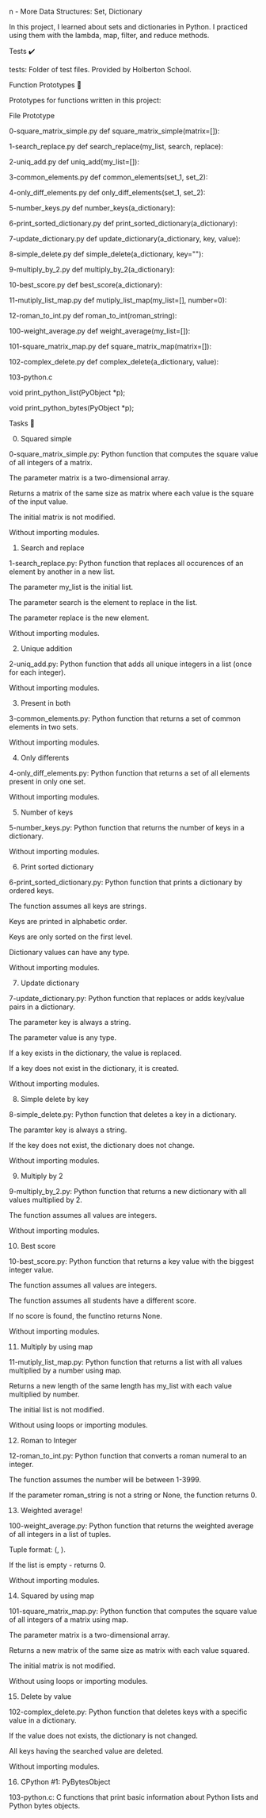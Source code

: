 
n - More Data Structures: Set, Dictionary

In this project, I learned about sets and dictionaries in Python. I practiced using them with the lambda, map, filter, and reduce methods.



Tests ✔️

tests: Folder of test files. Provided by Holberton School.

Function Prototypes 💾

Prototypes for functions written in this project:



File	Prototype

0-square_matrix_simple.py	def square_matrix_simple(matrix=[]):

1-search_replace.py	def search_replace(my_list, search, replace):

2-uniq_add.py	def uniq_add(my_list=[]):

3-common_elements.py	def common_elements(set_1, set_2):

4-only_diff_elements.py	def only_diff_elements(set_1, set_2):

5-number_keys.py	def number_keys(a_dictionary):

6-print_sorted_dictionary.py	def print_sorted_dictionary(a_dictionary):

7-update_dictionary.py	def update_dictionary(a_dictionary, key, value):

8-simple_delete.py	def simple_delete(a_dictionary, key=""):

9-multiply_by_2.py	def multiply_by_2(a_dictionary):

10-best_score.py	def best_score(a_dictionary):

11-mutiply_list_map.py	def mutiply_list_map(my_list=[], number=0):

12-roman_to_int.py	def roman_to_int(roman_string):

100-weight_average.py	def weight_average(my_list=[]):

101-square_matrix_map.py	def square_matrix_map(matrix=[]):

102-complex_delete.py	def complex_delete(a_dictionary, value):

103-python.c	

void print_python_list(PyObject *p);

void print_python_bytes(PyObject *p);

Tasks 📃

0. Squared simple



0-square_matrix_simple.py: Python function that computes the square value of all integers of a matrix.

The parameter matrix is a two-dimensional array.

Returns a matrix of the same size as matrix where each value is the square of the input value.

The initial matrix is not modified.

Without importing modules.

1. Search and replace



1-search_replace.py: Python function that replaces all occurences of an element by another in a new list.

The parameter my_list is the initial list.

The parameter search is the element to replace in the list.

The parameter replace is the new element.

Without importing modules.

2. Unique addition



2-uniq_add.py: Python function that adds all unique integers in a list (once for each integer).

Without importing modules.

3. Present in both



3-common_elements.py: Python function that returns a set of common elements in two sets.

Without importing modules.

4. Only differents



4-only_diff_elements.py: Python function that returns a set of all elements present in only one set.

Without importing modules.

5. Number of keys



5-number_keys.py: Python function that returns the number of keys in a dictionary.

Without importing modules.

6. Print sorted dictionary



6-print_sorted_dictionary.py: Python function that prints a dictionary by ordered keys.

The function assumes all keys are strings.

Keys are printed in alphabetic order.

Keys are only sorted on the first level.

Dictionary values can have any type.

Without importing modules.

7. Update dictionary



7-update_dictionary.py: Python function that replaces or adds key/value pairs in a dictionary.

The parameter key is always a string.

The parameter value is any type.

If a key exists in the dictionary, the value is replaced.

If a key does not exist in the dictionary, it is created.

Without importing modules.

8. Simple delete by key



8-simple_delete.py: Python function that deletes a key in a dictionary.

The paramter key is always a string.

If the key does not exist, the dictionary does not change.

Without importing modules.

9. Multiply by 2



9-multiply_by_2.py: Python function that returns a new dictionary with all values multiplied by 2.

The function assumes all values are integers.

Without importing modules.

10. Best score



10-best_score.py: Python function that returns a key value with the biggest integer value.

The function assumes all values are integers.

The function assumes all students have a different score.

If no score is found, the functino returns None.

Without importing modules.

11. Multiply by using map



11-mutiply_list_map.py: Python function that returns a list with all values multiplied by a number using map.

Returns a new length of the same length has my_list with each value multiplied by number.

The initial list is not modified.

Without using loops or importing modules.

12. Roman to Integer



12-roman_to_int.py: Python function that converts a roman numeral to an integer.

The function assumes the number will be between 1-3999.

If the parameter roman_string is not a string or None, the function returns 0.

13. Weighted average!



100-weight_average.py: Python function that returns the weighted average of all integers in a list of tuples.

Tuple format: (<score>, <weight>).

If the list is empty - returns 0.

Without importing modules.

14. Squared by using map



101-square_matrix_map.py: Python function that computes the square value of all integers of a matrix using map.

The parameter matrix is a two-dimensional array.

Returns a new matrix of the same size as matrix with each value squared.

The initial matrix is not modified.

Without using loops or importing modules.

15. Delete by value



102-complex_delete.py: Python function that deletes keys with a specific value in a dictionary.

If the value does not exists, the dictionary is not changed.

All keys having the searched value are deleted.

Without importing modules.

16. CPython #1: PyBytesObject



103-python.c: C functions that print basic information about Python lists and Python bytes objects.
